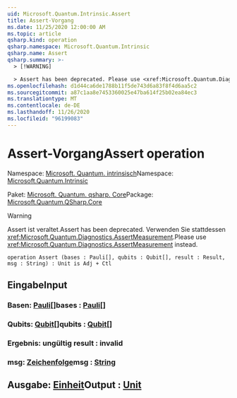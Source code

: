 ```yaml
---
uid: Microsoft.Quantum.Intrinsic.Assert
title: Assert-Vorgang
ms.date: 11/25/2020 12:00:00 AM
ms.topic: article
qsharp.kind: operation
qsharp.namespace: Microsoft.Quantum.Intrinsic
qsharp.name: Assert
qsharp.summary: >-
  > [!WARNING]

  > Assert has been deprecated. Please use <xref:Microsoft.Quantum.Diagnostics.AssertMeasurement> instead.
ms.openlocfilehash: d1d44ca6de1788b11f5de743d6a83f8f4d6aa5c2
ms.sourcegitcommit: a87c1aa8e7453360025e47ba614f25b02ea84ec3
ms.translationtype: MT
ms.contentlocale: de-DE
ms.lasthandoff: 11/26/2020
ms.locfileid: "96199083"
---
```

# <a name="assert-operation"></a><span data-ttu-id="527c5-102">Assert-Vorgang</span><span class="sxs-lookup"><span data-stu-id="527c5-102">Assert operation</span></span>

<span data-ttu-id="527c5-103">Namespace: [Microsoft. Quantum. intrinsisch](xref:Microsoft.Quantum.Intrinsic)</span><span class="sxs-lookup"><span data-stu-id="527c5-103">Namespace: [Microsoft.Quantum.Intrinsic](xref:Microsoft.Quantum.Intrinsic)</span></span>

<span data-ttu-id="527c5-104">Paket: [Microsoft. Quantum. qsharp. Core](https://nuget.org/packages/Microsoft.Quantum.QSharp.Core)</span><span class="sxs-lookup"><span data-stu-id="527c5-104">Package: [Microsoft.Quantum.QSharp.Core](https://nuget.org/packages/Microsoft.Quantum.QSharp.Core)</span></span>


> [!WARNING]
> <span data-ttu-id="527c5-105">Assert ist veraltet.</span><span class="sxs-lookup"><span data-stu-id="527c5-105">Assert has been deprecated.</span></span> <span data-ttu-id="527c5-106">Verwenden Sie stattdessen <xref:Microsoft.Quantum.Diagnostics.AssertMeasurement>.</span><span class="sxs-lookup"><span data-stu-id="527c5-106">Please use <xref:Microsoft.Quantum.Diagnostics.AssertMeasurement> instead.</span></span>



```qsharp
operation Assert (bases : Pauli[], qubits : Qubit[], result : Result, msg : String) : Unit is Adj + Ctl
```


## <a name="input"></a><span data-ttu-id="527c5-107">Eingabe</span><span class="sxs-lookup"><span data-stu-id="527c5-107">Input</span></span>

### <a name="bases--pauli"></a><span data-ttu-id="527c5-108">Basen: [Pauli](xref:microsoft.quantum.lang-ref.pauli)[]</span><span class="sxs-lookup"><span data-stu-id="527c5-108">bases : [Pauli](xref:microsoft.quantum.lang-ref.pauli)[]</span></span>




### <a name="qubits--qubit"></a><span data-ttu-id="527c5-109">Qubits: [Qubit](xref:microsoft.quantum.lang-ref.qubit)[]</span><span class="sxs-lookup"><span data-stu-id="527c5-109">qubits : [Qubit](xref:microsoft.quantum.lang-ref.qubit)[]</span></span>




### <a name="result--__invalidresult__"></a><span data-ttu-id="527c5-110">Ergebnis: __ungültig <Result>__</span><span class="sxs-lookup"><span data-stu-id="527c5-110">result : __invalid<Result>__</span></span>




### <a name="msg--string"></a><span data-ttu-id="527c5-111">msg: [Zeichenfolge](xref:microsoft.quantum.lang-ref.string)</span><span class="sxs-lookup"><span data-stu-id="527c5-111">msg : [String](xref:microsoft.quantum.lang-ref.string)</span></span>





## <a name="output--unit"></a><span data-ttu-id="527c5-112">Ausgabe: [Einheit](xref:microsoft.quantum.lang-ref.unit)</span><span class="sxs-lookup"><span data-stu-id="527c5-112">Output : [Unit](xref:microsoft.quantum.lang-ref.unit)</span></span>

